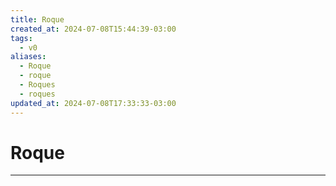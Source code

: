 ```yaml
---
title: Roque
created_at: 2024-07-08T15:44:39-03:00
tags:
  - v0
aliases:
  - Roque
  - roque
  - Roques
  - roques
updated_at: 2024-07-08T17:33:33-03:00
---
```

# Roque
---

